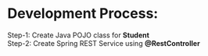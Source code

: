 # Development Process:
Step-1: Create Java POJO class for **Student** <br> 
Step-2: Create Spring REST Service using **@RestController**